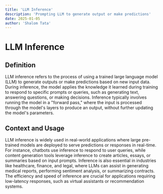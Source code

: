 ```yaml
---
title: 'LLM Inference'
description: 'Prompting LLM to generate output or make predictions'
date: 2025-01-05
author: 'Shalom Tata'
---
```


# LLM Inference

## Definition

LLM inference refers to the process of using a trained large language model
(LLM) to generate outputs or make predictions based on new input data.
During inference, the model applies the knowledge it learned during training
to respond to specific prompts or queries, such as generating text, answering
questions, or making decisions. Inference typically involves running the model
in a "forward pass," where the input is processed through the model's layers to
produce an output, without further updating the model's parameters.

## Context and Usage

LLM inference is widely used in real-world applications where large pre-trained
models are deployed to serve predictions or responses in real-time. For instance,
chatbots use inference to respond to user queries, while content generation tools
leverage inference to create articles, essays, or summaries based on input prompts.
Inference is also essential in industries like healthcare, finance, and legal, where
LLMs can assist in generating medical reports, performing sentiment analysis, or
summarizing contracts. The efficiency and speed of inference are crucial for applications requiring low-latency responses, such as virtual assistants or recommendation systems.